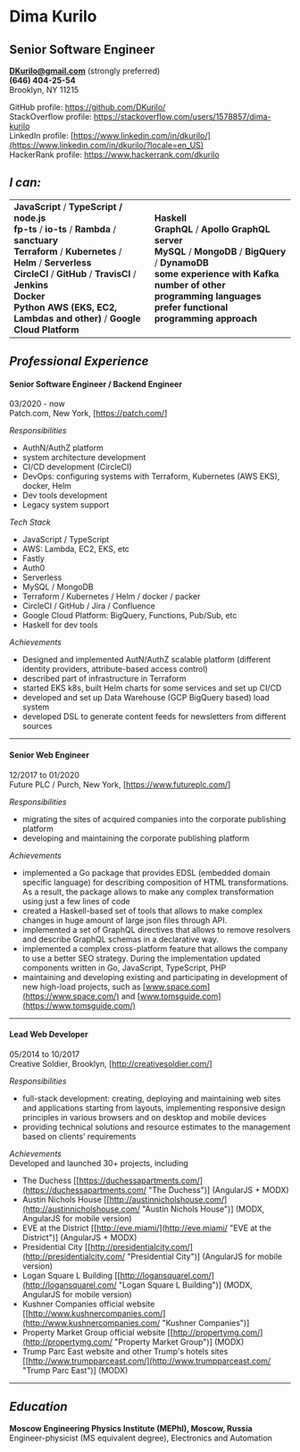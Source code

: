 # Dima Kurilo

## Senior Software Engineer

**<DKurilo@gmail.com>** (strongly preferred)  
**(646) 404-25-54**  
Brooklyn, NY 11215

GitHub profile: <https://github.com/DKurilo/>  
StackOverflow profile:
<https://stackoverflow.com/users/1578857/dima-kurilo>  
LinkedIn profile:
[https://www.linkedin.com/in/dkurilo/](https://www.linkedin.com/in/dkurilo/?locale=en_US)  
HackerRank profile: <https://www.hackerrank.com/dkurilo>  

## *I can:*

<table>
<colgroup>
<col style="width: 50%" />
<col style="width: 50%" />
</colgroup>
<tbody>
<tr class="odd">
<td><strong>JavaScript</strong> / <strong>TypeScript / node.js</strong><br />
<strong>fp-ts</strong> / <strong>io-ts</strong> / <strong>Rambda</strong> / <strong>sanctuary</strong><br />
<strong>Terraform</strong> / <strong>Kubernetes</strong> / <strong>Helm</strong> / <strong>Serverless</strong><br />
<strong>CircleCI</strong> / <strong>GitHub</strong> / <strong>TravisCI</strong> / <strong>Jenkins</strong><br />
<strong>Docker</strong><br />
<strong>Python</strong> <strong>AWS (EKS, EC2, Lambdas and other)</strong> / <strong>Google Cloud Platform</strong><br />
</td>
<td><strong>Haskell</strong><br />
<strong>GraphQL</strong> / <strong>Apollo GraphQL server</strong><br />
<strong>MySQL</strong> / <strong>MongoDB</strong> / <strong>BigQuery</strong> / <strong>DynamoDB</strong><br />
<strong>some experience with Kafka</strong><br />
<strong>number of other programming languages</strong><br />
<strong>prefer functional programming approach</strong></td>
</tr>
</tbody>
</table>

## *Professional Experience*

<div class="section">

#### Senior Software Engineer / Backend Engineer

03/2020 - now  
Patch.com, New York, \[<https://patch.com/>\]

*Responsibilities*

  - AuthN/AuthZ platform
  - system architecture development
  - CI/CD development (CircleCI)
  - DevOps: configuring systems with Terraform, Kubernetes (AWS EKS),
    docker, Helm
  - Dev tools development
  - Legacy system support

*Tech Stack*

  - JavaScript / TypeScript
  - AWS: Lambda, EC2, EKS, etc
  - Fastly
  - Auth0
  - Serverless
  - MySQL / MongoDB
  - Terraform / Kubernetes / Helm / docker / packer
  - CircleCI / GitHub / Jira / Confluence
  - Google Cloud Platform: BigQuery, Functions, Pub/Sub, etc
  - Haskell for dev tools

*Achievements*

  - Designed and implemented AutN/AuthZ scalable platform (different
    identity providers, attribute-based access control)
  - described part of infrastructure in Terraform
  - started EKS k8s, built Helm charts for some services and set up
    CI/CD
  - developed and set up Data Warehouse (GCP BigQuery based) load system
  - developed DSL to generate content feeds for newsletters from
    different sources

</div>

-----

<div class="section">

#### Senior Web Engineer

12/2017 to 01/2020  
Future PLC / Purch, New York, \[<https://www.futureplc.com/>\]

*Responsibilities*

  - migrating the sites of acquired companies into the corporate
    publishing platform
  - developing and maintaining the corporate publishing platform

*Achievements*

  - implemented a Go package that provides EDSL (embedded domain
    specific language) for describing composition of HTML
    transformations. As a result, the package allows to make any complex
    transformation using just a few lines of code
  - created a Haskell-based set of tools that allows to make complex
    changes in huge amount of large json files through API.
  - implemented a set of GraphQL directives that allows to remove
    resolvers and describe GraphQL schemas in a declarative way.
  - implemented a complex cross-platform feature that allows the company
    to use a better SEO strategy. During the implementation updated
    components written in Go, JavaScript, TypeScript, PHP
  - maintaining and developing existing and participating in development
    of new high-load projects, such as
    [www.space.com](https://www.space.com/) and
    [www.tomsguide.com](https://www.tomsguide.com/)

</div>

-----

<div class="section">

#### Lead Web Developer

05/2014 to 10/2017  
Creative Soldier, Brooklyn, \[<http://creativesoldier.com/>\]

*Responsibilities*

  - full-stack development: creating, deploying and maintaining web
    sites and applications starting from layouts, implementing
    responsive design principles in various browsers and on desktop and
    mobile devices
  - providing technical solutions and resource estimates to the
    management based on clients’ requirements

*Achievements*  
Developed and launched 30+ projects, including

  - The Duchess
    \[[https://duchessapartments.com/](https://duchessapartments.com/ "The Duchess")\]
    (AngularJS + MODX)
  - Austin Nichols House
    \[[http://austinnicholshouse.com/](http://austinnicholshouse.com/ "Austin Nichols House")\]
    (MODX, AngularJS for mobile version)
  - EVE at the District
    \[[http://eve.miami/](http://eve.miami/ "EVE at the District")\]
    (AngularJS + MODX)
  - Presidential City
    \[[http://presidentialcity.com/](http://presidentialcity.com/ "Presidential City")\]
    (AngularJS for mobile version)
  - Logan Square L Building
    \[[http://logansquarel.com/](http://logansquarel.com/ "Logan Square L Building")\]
    (MODX, AngularJS for mobile version)
  - Kushner Companies official website
    \[[http://www.kushnercompanies.com/](http://www.kushnercompanies.com/ "Kushner Companies")\]
  - Property Market Group official website
    \[[http://propertymg.com/](http://propertymg.com/ "Property Market Group")\]
    (MODX)
  - Trump Parc East website and other Trump's hotels sites
    \[[http://www.trumpparceast.com/](http://www.trumpparceast.com/ "Trump Parc East")\]
    (MODX)

</div>

-----

## *Education*

**Moscow Engineering Physics Institute (MEPhI), Moscow, Russia**  
Engineer-physicist (MS equivalent degree), Electronics and Automation
